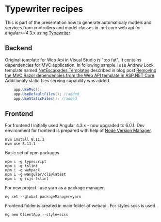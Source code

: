 # Typewriter recipes

This is part of the presentation how to generate automaticaly models and services from controllers and model classes in .net core web api for angular>=4.3.x using [Typewriter](https://frhagn.github.io/Typewriter/)

## Backend
Original template for Web Api in Visual Studio is "too fat". It contains dependencies for MVC application. In following sample I use Andrew Lock template named [NetEscapades.Templates](https://github.com/andrewlock/NetEscapades.Templates) described in blog post [Removing the MVC Razor dependencies from the Web API template in ASP.NET Core](https://andrewlock.net/removing-the-mvc-razor-dependencies-from-the-web-api-template-in-asp-net-core/).
Additionaly static files serving capability was added.
```cs
    app.UseMvc();
    app.UseDefaultFiles(); //added
    app.UseStaticFiles(); //added
```

## Frontend
For frontend I initially used Angular 4.3.x - now upgraded to 6.0.1.
Dev environment for frontend is prepared with help of [Node Version Manager](https://github.com/coreybutler/nvm-windows).
```
nvm install 8.11.1
nvm use 8.11.1
```

Basic set of npm packages
```
npm i -g typescript
npm i -g tslint
npm i -g webpack
npm i -g @angular/cli@latest
npm i -g rxjs-tslint
```

For new project i use yarn as a package manager
```
ng set --global packageManager=yarn
```

Frontend folder is created in main folder of webapi .
For styles scss is used.
```
ng new ClientApp --style=scss
```
